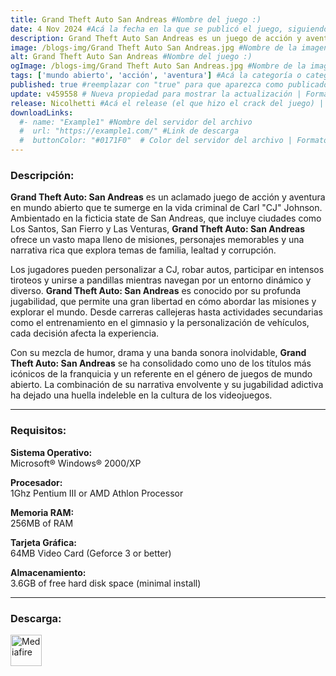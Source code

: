 ```yaml
---
title: Grand Theft Auto San Andreas #Nombre del juego :)
date: 4 Nov 2024 #Acá la fecha en la que se publicó el juego, siguiendo este formato: Dia "30", Mes "Oct", Año "2024" = como debe quedar: 30 Oct 2024
description: Grand Theft Auto San Andreas es un juego de acción y aventura en mundo abierto donde juegas como CJ, un joven que regresa a su hogar en Los Santos. Roba autos, completa misiones y explora un vasto mundo lleno de pandillas y corrupción. #Acá una mini descripción del juego
image: /blogs-img/Grand Theft Auto San Andreas.jpg #Nombre de la imagen, por lo general es exactamente el mismo nombre que el juego excluyendo lo ":" (Dos puntos)
alt: Grand Theft Auto San Andreas #Nombre del juego :)
ogImage: /blogs-img/Grand Theft Auto San Andreas.jpg #Nombre de la imagen, por lo general es exactamente el mismo nombre que el juego excluyendo lo ":" (Dos puntos)
tags: ['mundo abierto', 'acción', 'aventura'] #Acá la categoría o categorías del juego, si es más de una se coloca en este formato: ['categoría1', 'categoría2']
published: true #reemplazar con "true" para que aparezca como publicado
update: v459558 # Nueva propiedad para mostrar la actualización | Formato: v1.0.0
release: Nicolhetti #Acá el release (el que hizo el crack del juego) | Formato: Nicolhetti
downloadLinks:
  #- name: "Example1" #Nombre del servidor del archivo
  #  url: "https://example1.com/" #Link de descarga
  #  buttonColor: "#0171F0"  # Color del servidor del archivo | Formato hexadecimal | MediaFire: #0171F0 | Buzzheavier: #FF6600 |
---
```


<!--En VSCode seleccionando una palabra, por ejemplo: "Grand Theft Auto San Andreas" y apretando Ctrl+F2 se seleccionan todas las palabras iguales-->

### Descripción:
**Grand Theft Auto: San Andreas** es un aclamado juego de acción y aventura en mundo abierto que te sumerge en la vida criminal de Carl "CJ" Johnson. Ambientado en la ficticia state de San Andreas, que incluye ciudades como Los Santos, San Fierro y Las Venturas, **Grand Theft Auto: San Andreas** ofrece un vasto mapa lleno de misiones, personajes memorables y una narrativa rica que explora temas de familia, lealtad y corrupción.

Los jugadores pueden personalizar a CJ, robar autos, participar en intensos tiroteos y unirse a pandillas mientras navegan por un entorno dinámico y diverso. **Grand Theft Auto: San Andreas** es conocido por su profunda jugabilidad, que permite una gran libertad en cómo abordar las misiones y explorar el mundo. Desde carreras callejeras hasta actividades secundarias como el entrenamiento en el gimnasio y la personalización de vehículos, cada decisión afecta la experiencia.

Con su mezcla de humor, drama y una banda sonora inolvidable, **Grand Theft Auto: San Andreas** se ha consolidado como uno de los títulos más icónicos de la franquicia y un referente en el género de juegos de mundo abierto. La combinación de su narrativa envolvente y su jugabilidad adictiva ha dejado una huella indeleble en la cultura de los videojuegos.
<!--Prompt para Chat-GPT: Hazme una descripción para el juego "Grand Theft Auto San Andreas" y cada que menciones "Grand Theft Auto San Andreas" ponlo en negrita -->

---

### Requisitos:
**Sistema Operativo:**  
Microsoft® Windows® 2000/XP

**Procesador:**  
1Ghz Pentium III or AMD Athlon Processor

**Memoria RAM:**  
256MB of RAM

**Tarjeta Gráfica:**  
64MB Video Card (Geforce 3 or better)

**Almacenamiento:**  
3.6GB of free hard disk space (minimal install)

<!--Si falta o sobra un requisito se quita o se agrega manteniendo el mismo formato-->

---


### Descarga:

[<img src="https://gist.github.com/cxmeel/0dbc95191f239b631c3874f4ccf114e2/raw/download.svg" alt="Mediafire" height="50" />](https://www.mediafire.com/file/rzpdcs7ep21d0b4/Grand_Theft_Auto_San_Andreas.zip/file)

<!-- # se debe reemplazar por el link de descarga-->

<!--NOMBRE-DEL-SERVICIO se debe reemplazar por el servicio donde está subido el juego-->